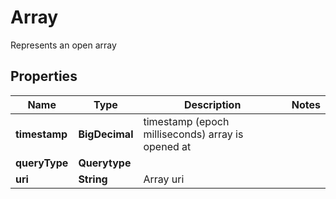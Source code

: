 

# Array

Represents an open array

## Properties

| Name | Type | Description | Notes |
|------------ | ------------- | ------------- | -------------|
|**timestamp** | **BigDecimal** | timestamp (epoch milliseconds) array is opened at |  |
|**queryType** | **Querytype** |  |  |
|**uri** | **String** | Array uri |  |



